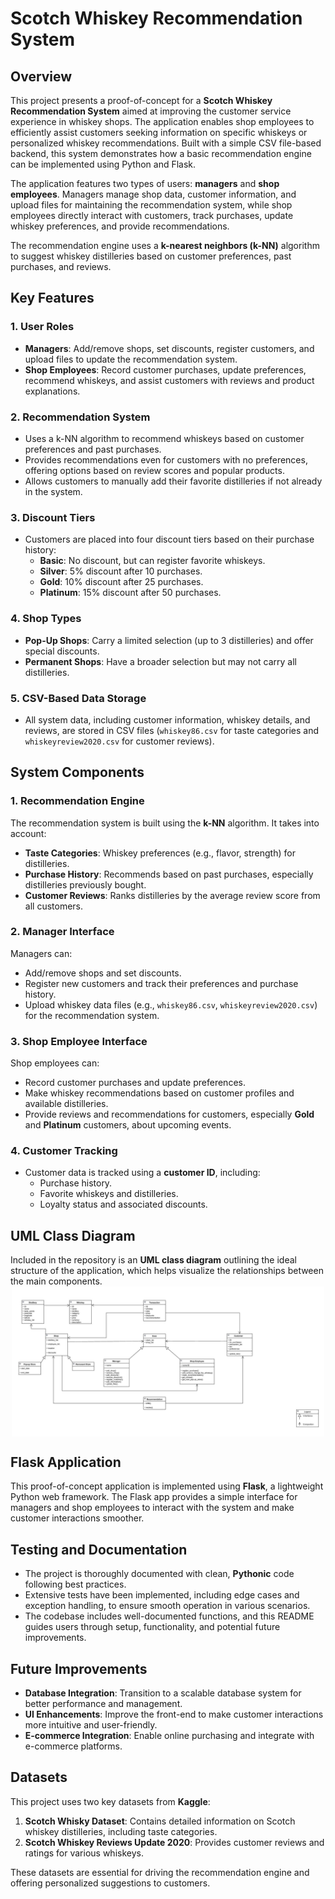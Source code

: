 # Scotch Whiskey Recommendation System 

## Overview

This project presents a proof-of-concept for a **Scotch Whiskey Recommendation System** aimed at improving the customer service experience in whiskey shops. The application enables shop employees to efficiently assist customers seeking information on specific whiskeys or personalized whiskey recommendations. Built with a simple CSV file-based backend, this system demonstrates how a basic recommendation engine can be implemented using Python and Flask.

The application features two types of users: **managers** and **shop employees**. Managers manage shop data, customer information, and upload files for maintaining the recommendation system, while shop employees directly interact with customers, track purchases, update whiskey preferences, and provide recommendations.

The recommendation engine uses a **k-nearest neighbors (k-NN)** algorithm to suggest whiskey distilleries based on customer preferences, past purchases, and reviews.

## Key Features

### 1. **User Roles**
   - **Managers**: Add/remove shops, set discounts, register customers, and upload files to update the recommendation system.
   - **Shop Employees**: Record customer purchases, update preferences, recommend whiskeys, and assist customers with reviews and product explanations.

### 2. **Recommendation System**
   - Uses a k-NN algorithm to recommend whiskeys based on customer preferences and past purchases.
   - Provides recommendations even for customers with no preferences, offering options based on review scores and popular products.
   - Allows customers to manually add their favorite distilleries if not already in the system.

### 3. **Discount Tiers**
   - Customers are placed into four discount tiers based on their purchase history:
     - **Basic**: No discount, but can register favorite whiskeys.
     - **Silver**: 5% discount after 10 purchases.
     - **Gold**: 10% discount after 25 purchases.
     - **Platinum**: 15% discount after 50 purchases.

### 4. **Shop Types**
   - **Pop-Up Shops**: Carry a limited selection (up to 3 distilleries) and offer special discounts.
   - **Permanent Shops**: Have a broader selection but may not carry all distilleries.

### 5. **CSV-Based Data Storage**
   - All system data, including customer information, whiskey details, and reviews, are stored in CSV files (`whiskey86.csv` for taste categories and `whiskeyreview2020.csv` for customer reviews).

## System Components

### 1. **Recommendation Engine**
   The recommendation system is built using the **k-NN** algorithm. It takes into account:
   - **Taste Categories**: Whiskey preferences (e.g., flavor, strength) for distilleries.
   - **Purchase History**: Recommends based on past purchases, especially distilleries previously bought.
   - **Customer Reviews**: Ranks distilleries by the average review score from all customers.

### 2. **Manager Interface**
   Managers can:
   - Add/remove shops and set discounts.
   - Register new customers and track their preferences and purchase history.
   - Upload whiskey data files (e.g., `whiskey86.csv`, `whiskeyreview2020.csv`) for the recommendation system.

### 3. **Shop Employee Interface**
   Shop employees can:
   - Record customer purchases and update preferences.
   - Make whiskey recommendations based on customer profiles and available distilleries.
   - Provide reviews and recommendations for customers, especially **Gold** and **Platinum** customers, about upcoming events.

### 4. **Customer Tracking**
   - Customer data is tracked using a **customer ID**, including:
     - Purchase history.
     - Favorite whiskeys and distilleries.
     - Loyalty status and associated discounts.

## UML Class Diagram

Included in the repository is an **UML class diagram** outlining the ideal structure of the application, which helps visualize the relationships between the main components.
<img src="Whiskey UML.jpg" width="500" style="display:block; margin: 0 auto;"/>

## Flask Application

This proof-of-concept application is implemented using **Flask**, a lightweight Python web framework. The Flask app provides a simple interface for managers and shop employees to interact with the system and make customer interactions smoother.

## Testing and Documentation

- The project is thoroughly documented with clean, **Pythonic** code following best practices.
- Extensive tests have been implemented, including edge cases and exception handling, to ensure smooth operation in various scenarios.
- The codebase includes well-documented functions, and this README guides users through setup, functionality, and potential future improvements.

## Future Improvements

- **Database Integration**: Transition to a scalable database system for better performance and management.
- **UI Enhancements**: Improve the front-end to make customer interactions more intuitive and user-friendly.
- **E-commerce Integration**: Enable online purchasing and integrate with e-commerce platforms.

## Datasets

This project uses two key datasets from **Kaggle**:

1. **Scotch Whisky Dataset**: Contains detailed information on Scotch whiskey distilleries, including taste categories.
2. **Scotch Whiskey Reviews Update 2020**: Provides customer reviews and ratings for various whiskeys.

These datasets are essential for driving the recommendation engine and offering personalized suggestions to customers.


